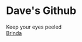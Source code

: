 # Dave's Github
<head>
	<title>Dave's GitHub index</title>
</head>
Keep your eyes peeled<br>
<a href="https://davidoldo.github.io/index/site/"> Brinda </a>